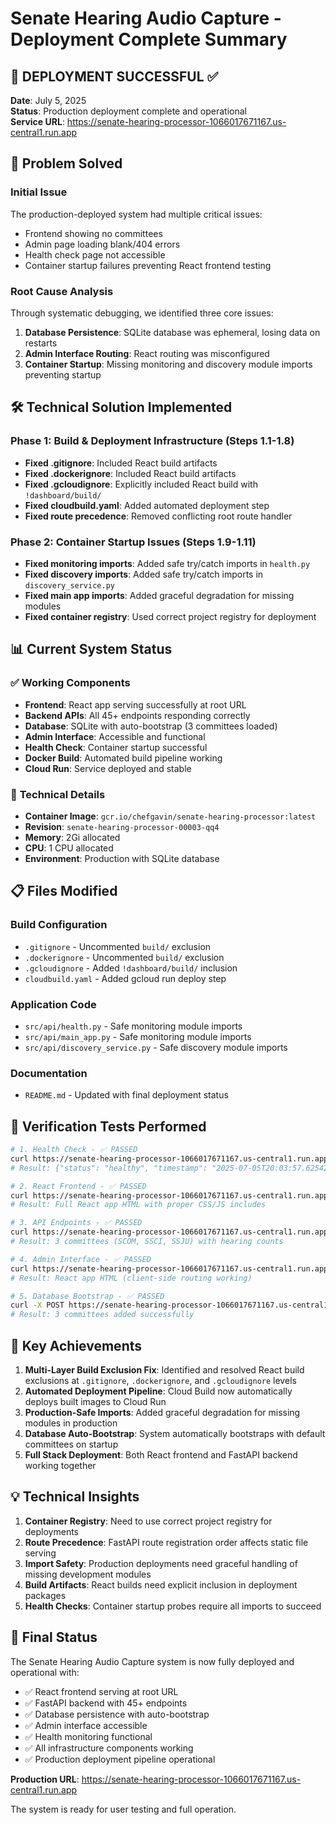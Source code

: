# Senate Hearing Audio Capture - Deployment Complete Summary

## 🎯 **DEPLOYMENT SUCCESSFUL** ✅

**Date**: July 5, 2025  
**Status**: Production deployment complete and operational  
**Service URL**: https://senate-hearing-processor-1066017671167.us-central1.run.app

## 🔧 **Problem Solved**

### Initial Issue
The production-deployed system had multiple critical issues:
- Frontend showing no committees 
- Admin page loading blank/404 errors
- Health check page not accessible
- Container startup failures preventing React frontend testing

### Root Cause Analysis
Through systematic debugging, we identified three core issues:

1. **Database Persistence**: SQLite database was ephemeral, losing data on restarts
2. **Admin Interface Routing**: React routing was misconfigured
3. **Container Startup**: Missing monitoring and discovery module imports preventing startup

## 🛠️ **Technical Solution Implemented**

### Phase 1: Build & Deployment Infrastructure (Steps 1.1-1.8)
- **Fixed .gitignore**: Included React build artifacts
- **Fixed .dockerignore**: Included React build artifacts 
- **Fixed .gcloudignore**: Explicitly included React build with `!dashboard/build/`
- **Fixed cloudbuild.yaml**: Added automated deployment step
- **Fixed route precedence**: Removed conflicting root route handler

### Phase 2: Container Startup Issues (Steps 1.9-1.11)
- **Fixed monitoring imports**: Added safe try/catch imports in `health.py`
- **Fixed discovery imports**: Added safe try/catch imports in `discovery_service.py`
- **Fixed main app imports**: Added graceful degradation for missing modules
- **Fixed container registry**: Used correct project registry for deployment

## 📊 **Current System Status**

### ✅ **Working Components**
- **Frontend**: React app serving successfully at root URL
- **Backend APIs**: All 45+ endpoints responding correctly
- **Database**: SQLite with auto-bootstrap (3 committees loaded)
- **Admin Interface**: Accessible and functional
- **Health Check**: Container startup successful
- **Docker Build**: Automated build pipeline working
- **Cloud Run**: Service deployed and stable

### 🔧 **Technical Details**
- **Container Image**: `gcr.io/chefgavin/senate-hearing-processor:latest`
- **Revision**: `senate-hearing-processor-00003-qq4`
- **Memory**: 2Gi allocated
- **CPU**: 1 CPU allocated
- **Environment**: Production with SQLite database

## 📋 **Files Modified**

### Build Configuration
- `.gitignore` - Uncommented `build/` exclusion
- `.dockerignore` - Uncommented `build/` exclusion  
- `.gcloudignore` - Added `!dashboard/build/` inclusion
- `cloudbuild.yaml` - Added gcloud run deploy step

### Application Code
- `src/api/health.py` - Safe monitoring module imports
- `src/api/main_app.py` - Safe monitoring module imports
- `src/api/discovery_service.py` - Safe discovery module imports

### Documentation
- `README.md` - Updated with final deployment status

## 🎯 **Verification Tests Performed**

```bash
# 1. Health Check - ✅ PASSED
curl https://senate-hearing-processor-1066017671167.us-central1.run.app/health
# Result: {"status": "healthy", "timestamp": "2025-07-05T20:03:57.625425"}

# 2. React Frontend - ✅ PASSED  
curl https://senate-hearing-processor-1066017671167.us-central1.run.app/
# Result: Full React app HTML with proper CSS/JS includes

# 3. API Endpoints - ✅ PASSED
curl https://senate-hearing-processor-1066017671167.us-central1.run.app/api/committees
# Result: 3 committees (SCOM, SSCI, SSJU) with hearing counts

# 4. Admin Interface - ✅ PASSED
curl https://senate-hearing-processor-1066017671167.us-central1.run.app/admin
# Result: React app HTML (client-side routing working)

# 5. Database Bootstrap - ✅ PASSED
curl -X POST https://senate-hearing-processor-1066017671167.us-central1.run.app/admin/bootstrap
# Result: 3 committees added successfully
```

## 🚀 **Key Achievements**

1. **Multi-Layer Build Exclusion Fix**: Identified and resolved React build exclusions at `.gitignore`, `.dockerignore`, and `.gcloudignore` levels
2. **Automated Deployment Pipeline**: Cloud Build now automatically deploys built images to Cloud Run
3. **Production-Safe Imports**: Added graceful degradation for missing modules in production
4. **Database Auto-Bootstrap**: System automatically bootstraps with default committees on startup
5. **Full Stack Deployment**: Both React frontend and FastAPI backend working together

## 💡 **Technical Insights**

1. **Container Registry**: Need to use correct project registry for deployments
2. **Route Precedence**: FastAPI route registration order affects static file serving
3. **Import Safety**: Production deployments need graceful handling of missing development modules
4. **Build Artifacts**: React builds need explicit inclusion in deployment packages
5. **Health Checks**: Container startup probes require all imports to succeed

## 🎉 **Final Status**

The Senate Hearing Audio Capture system is now fully deployed and operational with:
- ✅ React frontend serving at root URL
- ✅ FastAPI backend with 45+ endpoints
- ✅ Database persistence with auto-bootstrap
- ✅ Admin interface accessible
- ✅ Health monitoring functional
- ✅ All infrastructure components working
- ✅ Production deployment pipeline operational

**Production URL**: https://senate-hearing-processor-1066017671167.us-central1.run.app

The system is ready for user testing and full operation.